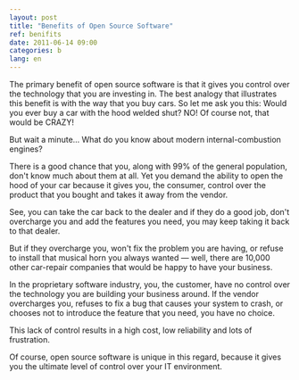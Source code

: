 ```yaml
---
layout: post
title: "Benefits of Open Source Software"
ref: benifits
date: 2011-06-14 09:00
categories: b
lang: en
---
```


The primary benefit of open source software is that it gives you control over the technology that you are investing in. The best analogy that illustrates this benefit is with the way that you buy cars.
So let me ask you this: Would you ever buy a car with the hood welded shut?
NO! Of course not, that would be CRAZY!

But wait a minute...
What do you know about modern internal-combustion engines?

There is a good chance that you, along with 99% of the general population, don't know much about them at all. Yet you demand the ability to open the hood of your car because it gives you, the consumer, control over the product that you bought and takes it away from the vendor.

See, you can take the car back to the dealer and if they do a good job, don't overcharge you and add the features you need, you may keep taking it back to that dealer.

But if they overcharge you, won't fix the problem you are having, or refuse to install that musical horn you always wanted — well, there are 10,000 other car-repair companies that would be happy to have your business.

In the proprietary software industry, you, the customer, have no control over the technology you are building your business around. If the vendor overcharges you, refuses to fix a bug that causes your system to crash, or chooses not to introduce the feature that you need, you have no choice.

This lack of control results in a high cost, low reliability and lots of frustration.

Of course, open source software is unique in this regard, because it gives you the ultimate level of control over your IT environment.
